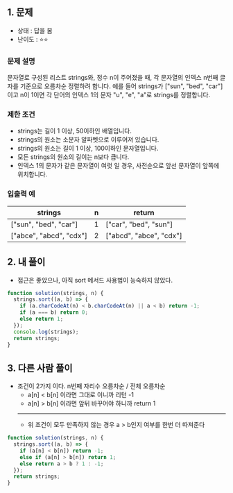 ## 1. 문제

- 상태 : 답을 봄
- 난이도 : ⭐⭐

### **문제 설명**

문자열로 구성된 리스트 strings와, 정수 n이 주어졌을 때, 각 문자열의 인덱스 n번째 글자를 기준으로 오름차순 정렬하려 합니다. 예를 들어 strings가 ["sun", "bed", "car"]이고 n이 1이면 각 단어의 인덱스 1의 문자 "u", "e", "a"로 strings를 정렬합니다.

### 제한 조건

- strings는 길이 1 이상, 50이하인 배열입니다.
- strings의 원소는 소문자 알파벳으로 이루어져 있습니다.
- strings의 원소는 길이 1 이상, 100이하인 문자열입니다.
- 모든 strings의 원소의 길이는 n보다 큽니다.
- 인덱스 1의 문자가 같은 문자열이 여럿 일 경우, 사전순으로 앞선 문자열이 앞쪽에 위치합니다.

### 입출력 예

| strings                 | n   | return                  |
| ----------------------- | --- | ----------------------- |
| ["sun", "bed", "car"]   | 1   | ["car", "bed", "sun"]   |
| ["abce", "abcd", "cdx"] | 2   | ["abcd", "abce", "cdx"] |

## 2. 내 풀이

- 접근은 좋았으나, 아직 sort 메서드 사용법이 능숙하지 않았다.

```jsx
function solution(strings, n) {
  strings.sort((a, b) => {
    if (a.charCodeAt(n) < b.charCodeAt(n) || a < b) return -1;
    if (a === b) return 0;
    else return 1;
  });
  console.log(strings);
  return strings;
}
```

## 3. 다른 사람 풀이

- 조건이 2가지 이다. n번째 자리수 오름차순 / 전체 오름차순
  - a[n] < b[n] 이라면 그대로 이니까 리턴 -1
  - a[n] > b[n] 이라면 앞뒤 바꾸어야 하니까 return 1
  ***
  - 위 조건이 모두 만족하지 않는 경우 a > b인지 여부를 한번 더 따져준다

```jsx
function solution(strings, n) {
  strings.sort((a, b) => {
    if (a[n] < b[n]) return -1;
    else if (a[n] > b[n]) return 1;
    else return a > b ? 1 : -1;
  });
  return strings;
}
```
